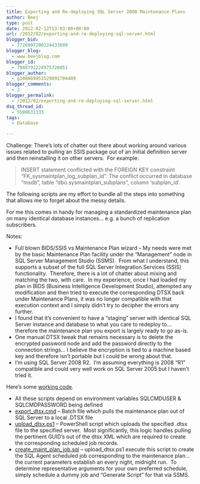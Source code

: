 ```yaml
---
title: Exporting and Re-deploying SQL Server 2008 Maintenance Plans
author: Beej
type: post
date: 2012-02-12T13:03:00+00:00
url: /2012/02/exporting-and-re-deploying-sql-server.html
blogger_bid:
  - 7726907200224433699
blogger_blog:
  - www.beejblog.com
blogger_id:
  - 7948791224975726051
blogger_author:
  - g108669953529091704409
blogger_comments:
  - 2
blogger_permalink:
  - /2012/02/exporting-and-re-deploying-sql-server.html
dsq_thread_id:
  - 5508631333
tags:
  - Database

---
```

Challenge: There’s lots of chatter out there about working around various issues related to pulling an SSIS package out of an initial definition server and then reinstalling it on other servers.&nbsp; For example:

> INSERT statement conflicted with the FOREIGN KEY constraint &#8220;FK\_sysmaintplan\_log\_subplan\_id&#8221;. The conflict occurred in database &#8220;msdb&#8221;, table &#8220;dbo.sysmaintplan\_subplans&#8221;, column &#8216;subplan\_id&#8217;.

The following scripts are my effort to bundle all the steps into something that allows me to forget about the messy details.
  
For me this comes in handy for managing a standardized maintenance plan on many identical database instances&#8230; e.g. a bunch of replication subscribers.
  
Notes:

  * Full blown BIDS/SSIS vs Maintenance Plan wizard &#8211; My needs were met by the basic Maintenance Plan facility under the “Management” node in SQL Server Management Studio (SSMS).&nbsp; From what I understand, this supports a subset of the full SQL Server Integration Services (SSIS) functionality.&nbsp; Therefore, there is a lot of chatter about mixing and matching the two, with care.&nbsp; In my experience, once I had loaded my plan in BIDS (Business Intelligence Development Studio), attempted any modification and then tried to execute the corresponding DTSX back under Maintenance Plans, it was no longer compatible with that execution context and I simply didn’t try to decipher the errors any further.
  * I found that it’s convenient to have a “staging” server with identical SQL Server instance and database to what you care to redeploy to… therefore the maintenance plan you export is largely ready to go as-is.
  * One manual DTSX tweak that remains necessary is to delete the encrypted password node and add the password directly to the connection strings… I believe the encryption is tied to a machine based key and therefore isn’t portable but I could be wrong about that.
  * I’m using SQL Server 2008 R2.&nbsp; I’m assuming everything is 2008 “R1” compatible and could very well work on SQL Server 2005 but I haven’t tried it.

Here’s some <a href="https://code.google.com/p/itraacv2-1/source/browse/trunk/DB/Util/OvernightCleanupMaintPlan/" target="_blank">working code</a>.

  * All these scripts depend on environment variables SQLCMDUSER & SQLCMDPASSWORD being defined 
  * <a href="https://code.google.com/p/itraacv2-1/source/browse/trunk/DB/Util/OvernightCleanupMaintPlan/export_dtsx.cmd" target="_blank">export_dtsx.cmd</a> – Batch file which pulls the maintenance plan out of SQL Server to a local .DTSX file 
  * <a href="https://code.google.com/p/itraacv2-1/source/browse/trunk/DB/Util/OvernightCleanupMaintPlan/upload_dtsx.ps1" target="_blank">upload_dtsx.ps1</a> – PowerShell script which uploads the specified .dtsx file to the specified server.&nbsp; Most significantly, this logic handles pulling the pertinent GUID’s out of the dtsx XML which are required to create the corresponding scheduled job records. 
  * <a href="https://code.google.com/p/itraacv2-1/source/browse/trunk/DB/Util/OvernightCleanupMaintPlan/create_maint_plan_job.sql" target="_blank">create_maint_plan_job.sql</a> – upload_dtsx.ps1 execute this script to create the SQL Agent scheduled job corresponding to the maintenance plan… the current parameters establish an every night, midnight run.&nbsp; To determine representative arguments for your own preferred schedule, simply schedule a dummy job and “Generate Script” for that via SSMS.